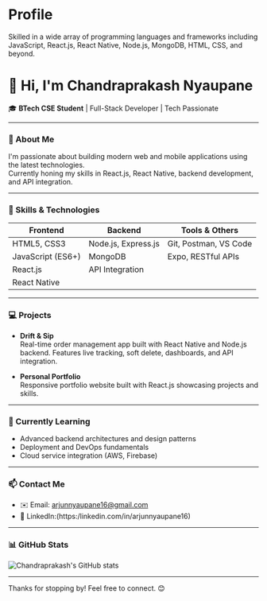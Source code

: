 # Profile
Skilled in a wide array of programming languages and frameworks including JavaScript, React.js, React Native, Node.js, MongoDB, HTML, CSS, and beyond.
# 👋 Hi, I'm Chandraprakash Nyaupane

🎓 **BTech CSE Student** | Full-Stack Developer | Tech Passionate

---

### 🚀 About Me

I'm passionate about building modern web and mobile applications using the latest technologies.  
Currently honing my skills in React.js, React Native, backend development, and API integration.

---

### 🧰 Skills & Technologies

| Frontend          | Backend               | Tools & Others            |
| ----------------- | --------------------- | ------------------------ |
| HTML5, CSS3       | Node.js, Express.js   | Git, Postman, VS Code    |
| JavaScript (ES6+) | MongoDB               | Expo, RESTful APIs       |
| React.js          | API Integration       |                          |
| React Native      |                       |                          |

---

### 💻 Projects

- **Drift & Sip**  
  Real-time order management app built with React Native and Node.js backend. Features live tracking, soft delete, dashboards, and API integration.

- **Personal Portfolio**  
  Responsive portfolio website built with React.js showcasing projects and skills.

---

### 🌱 Currently Learning

- Advanced backend architectures and design patterns  
- Deployment and DevOps fundamentals  
- Cloud service integration (AWS, Firebase)

---

### 📫 Contact Me

- ✉️ Email: arjunnyaupane16@gmail.com  
- 🔗 LinkedIn:(https:/linkedin.com/in/arjunnyaupane16)

---

### 📊 GitHub Stats

![Chandraprakash's GitHub stats](https://github-readme-stats.vercel.app/api?username=arjunnyaupane16&show_icons=true&theme=radical)

---

Thanks for stopping by! Feel free to connect. 😊
